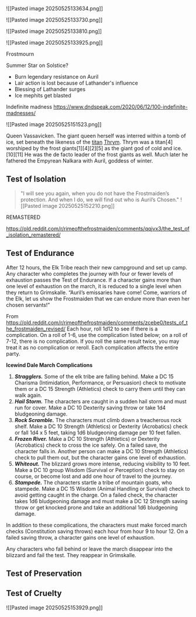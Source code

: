 ![[Pasted image 20250525133634.png]]

![[Pasted image 20250525133730.png]]

![[Pasted image 20250525133810.png]]

![[Pasted image 20250525133925.png]]

Frostmourn

Summer Star on Solstice?
- Burn legendary resistance on Auril
- Lair action is lost because of Lathander's influence
- Blessing of Lathander surges
- Ice mephits get blasted


Indefinite madness
https://www.dndspeak.com/2020/06/12/100-indefinite-madnesses/

![[Pasted image 20250525151523.png]]



Queen Vassavicken. The giant queen herself was interred within a tomb of ice, set beneath the likeness of the [titan](https://forgottenrealms.fandom.com/wiki/Titan "Titan") [Thrym](https://forgottenrealms.fandom.com/wiki/Thrym "Thrym"). Thrym was a titan[4] worshiped by the frost giants[1][4][2][5] as the giant god of cold and ice.[10][11] He was the de facto leader of the frost giants as well. Much later he fathered the Empyrean Nalkara with Auril, goddess of winter.



## Test of Isolation

> "I will see you again, when you do not have the Frostmaiden’s protection. And when I do, we will find out who is Auril’s Chosen."
![[Pasted image 20250525152210.png]]

REMASTERED

https://old.reddit.com/r/rimeofthefrostmaiden/comments/qqjvx3/the_test_of_isolation_remastered/



## Test of Endurance

After 12 hours, the Elk Tribe reach their new campground and set up camp. Any character who completes the journey with four or fewer levels of exhaustion passes the Test of Endurance. If a character gains more than one level of exhaustion on the march, it is reduced to a single level when they return to Grimskalle.
 “Auril’s emissaries have come! Come, warriors of
the Elk, let us show the Frostmaiden that we can endure
more than even her chosen servants!”

From https://old.reddit.com/r/rimeofthefrostmaiden/comments/zcebe0/tests_of_the_frostmaiden_revised/
Each hour, roll 1d12 to see if there is a complication. On a roll of 1-6, use the complication listed below; on a roll of 7-12, there is no complication. If you roll the same result twice, you may treat it as no complication or reroll. Each complication affects the entire party.

**Icewind Dale March Complications**

1. **_Stragglers._** Some of the elk tribe are falling behind. Make a DC 15 Charisma (Intimidation, Performance, or Persuasion) check to motivate them or a DC 15 Strength (Athletics) check to carry them until they can walk again.
2. **_Hail Storm._** The characters are caught in a sudden hail storm and must run for cover. Make a DC 10 Dexterity saving throw or take 1d4 bludgeoning damage.
3. **_Rock Scramble._** The characters must climb down a treacherous rock shelf. Make a DC 10 Strength (Athletics) or Dexterity (Acrobatics) check or fall 1d4 x 5 feet, taking 1d6 bludgeoning damage per 10 feet fallen.
4. **_Frozen River._** Make a DC 10 Strength (Athletics) or Dexterity (Acrobatics) check to cross the ice safely. On a failed save, the character falls in. Another person can make a DC 10 Strength (Athletics) check to pull them out, but the character gains one level of exhaustion.
5. **_Whiteout._** The blizzard grows more intense, reducing visibility to 10 feet. Make a DC 10 group Wisdom (Survival or Perception) check to stay on course, or become lost and add one hour of travel to the journey.
6. **_Stampede._** The characters startle a tribe of mountain goats, who stampede. Make a DC 15 Wisdom (Animal Handling or Survival) check to avoid getting caught in the charge. On a failed check, the character takes 1d6 bludgeoning damage and must make a DC 12 Strength saving throw or get knocked prone and take an additional 1d6 bludgeoning damage.

In addition to these complications, the characters must make forced march checks (Constitution saving throws) each hour from hour 9 to hour 12. On a failed saving throw, a character gains one level of exhaustion.

Any characters who fall behind or leave the march disappear into the blizzard and fail the test. They reappear in Grimskalle.






## Test of Preservation


## Test of Cruelty

![[Pasted image 20250525153929.png]]